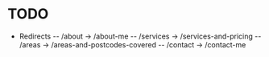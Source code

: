 # TODO
- Redirects
-- /about -> /about-me
-- /services -> /services-and-pricing
-- /areas -> /areas-and-postcodes-covered
-- /contact -> /contact-me